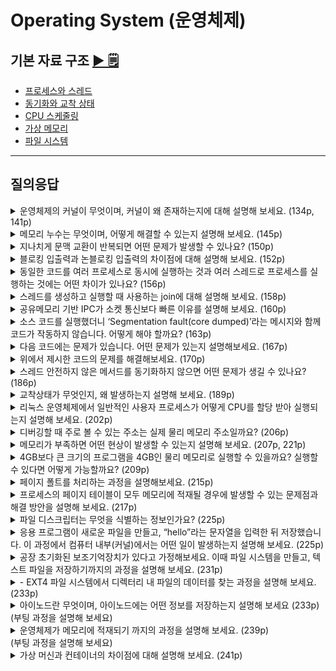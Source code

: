# Operating System (운영체제)

## 기본 자료 구조 [▶︎ 🗒](basic.md)

- [프로세스와 스레드](./basic.md#프로세스와-스레드)
- [동기화와 교착 상태](./basic.md#동기화와-교착-상태)
- [CPU 스케줄링](./basic.md#CPU-스케줄링)
- [가상 메모리](./basic.md#가상-메모리)
- [파일 시스템](./basic.md#파일-시스템)

---

## 질의응답

<details>
<summary>운영체제의 커널이 무엇이며, 커널이 왜 존재하는지에 대해 설명해 보세요. (134p, 141p)</summary>
<p>
- 정답 : 커널은 운영체제의 핵심 부분으로, 컴퓨터 하드웨어와 응용 프로그램 간의 중재자 역할을 합니다. 커널은 프로세스와 스레드가 올바르게 실행되도록 돕고, 이들이 CPU, 메모리, 보조기억장치 등의 하드웨어를 공정하게 할당받아 실행되도록 합니다. 또 커널은 이중 모드를 운영해 사용자 응용 프로그램이 안전하고 효율적으로 시스템 자원을 사용할 수 있도록 합니다.

- 신우 : 메모리에서 운영체제가 상주해있는 부분을 커널이라고 하며, 사용자가 실행하는 응용 프로그램을 대신하여 컴퓨터의 자원 관리 및 할당, 프로세스 및 스레드를 관리하기 위해 존재합니다.
</p>
</details>

<details>
<summary>메모리 누수는 무엇이며, 어떻게 해결할 수 있는지 설명해 보세요. (145p)</summary>
<p>
- 정답 : 메모리 누수는 프로그램이 할당받은 메모리를 해제하지 않아 메모리가 지속적으로 점유되는 현상을 말합니다. 메모리 누수 문제를 해결하기 위해서는 메모리를 사용한 후 명시적으로 해제하거나 프로그래밍 언어의 가비지 컬렉션을 활용해 정리해야 합니다.

- 신우 : 프로그램이 필요하지 않은 메모리를 계속 점유하는 현상으로, 메모리의 힙 영역에서 메모리 공간을 반환하지 않을 경우 발생합니다. 이는 사용되지 않는 힙 메모리를 해제하는 가비지 컬렉션으로 정리할 수 있습니다.
</p>
</details>

<details>
<summary>지나치게 문맥 교환이 반복되면 어떤 문제가 발생할 수 있나요? (150p)</summary>
<p>
- 정답 : 빈번한 문맥 교환은 실제 작업보다 문맥 저장과 복구에 CPU 시간을 사용하게 되므로 효율성을 떨어뜨립니다. 또한 캐시 메모리의 데이터를 반복적으로 무효화하게 되므로 캐시미스율이 증가하고, 캐시 미스와 문맥 교환 오버헤드로 인한 전체 시스템의 처리 속도가 저하될 수 있습니다.

- 신우 : 지나치게 문맥 교환이 반복될 경우 캐시미스가 발생할 확률이 늘어나 비효율적이게 됩니다.
</p>
</details>

<details>
<summary>블로킹 입출력과 논블로킹 입출력의 차이점에 대해 설명해 보세요. (152p)</summary>
<p>
- 정답 : 블로킹 입출력과 논블로킹 입출력의 차이는 프로세스가 입출력 작업을 수행할 때 대기하는지 여부에 있습니다. 블로킹 입출력에서 프로세스가 입출력 작업을 시작하면 해당 작업이 완료될 때까지 대기하는 반면, 논블로킹 입출력에서는 프로세스가 입출력 작업을 시작한 후, 작업이 완료되기를 기다리지 않고 곧바로 다음 명령을 수행합니다.

- 신우 : 블로킹 입출력의 경우 시스템 콜이 발생하면 시스템 콜의 입출력 작업이 완료되기 전 까지 대기하게 되지만, 논 블로킹 입출력의 경우는 시스템 콜이 발생할 경우 해당 시스템 콜이 정상적으로 송신이 된 것을 확인한 직후 해당 입출력 작업의 실행 결과를 기다리지 않고 다음 명령을 수행합니다.
</p>
</details>

<details>
<summary>동일한 코드를 여러 프로세스로 동시에 실행하는 것과 여러 스레드로 프로세스를 실행하는 것에는 어떤 차이가 있나요? (156p) </summary>
<p>
- 정답 : 차이점은 자원 공유 여부에 있습니다. 동일한 코드를 여러 프로세스에서 동시에 실행하는 경우, 기본적으로 각 프로세스는 독립적으로 실행되며 메모리, 파일 등의 자원을 공유하지 않습니다. 반면, 여러 스레드로 프로세스를 실행하는 경우, 동일한 프로세스 내에서 실행되며 자원을 공유합니다. 따라서 스레드 간에는 통신과 협력이 쉽지만, 한 스레드의 문제가 전체 프로세스에 영향을 줄 수 있습니다. 반면, 프로세스는 스레드와 달리 서로 독립적이기 때문에 한 프로세스의 문제가 다른 프로세스에 미치는 영향이 적습니다.

- 신우 : 여러 프로세스를 동시에 실행하는 것은 멀티프로세스로, 서로의 자원을 공유하지 않는 방면, 여러 스레드로 프로세스를 실행하는 경우에는 서로 자원을 공유한다는 차이점이 있습니다.
</p>
</details>

<details>
<summary>스레드를 생성하고 실행할 때 사용하는 join에 대해 설명해 보세요. (158p)</summary>
<p>
- 정답 : join은 생성된 스레드의 실행이 완료될 때까지 기다리게 하는 메서드를 말합니다. 생성된 스레드의 실행이 종료되기도 전에 해당 스레드를 생성한 스레드가 종료되거나 다음 작업을 수행하는 것을 방지할 수 있습니다.

- 신우 : 스레드를 생성한 주체가, 생성/실행된 스레드가 종료될 때까지 대기해야 함을 의미합니다.
</p>
</details>

<details>
<summary>공유메모리 기반 IPC가 소켓 통신보다 빠른 이유를 설명해 보세요. (160p)</summary>
<p>
- 정답 : 공유 메모리는 동일한 메모리 공간에 직접 접근하여 데이터를 주고받고, 마치 자신의 메모리 공간을 읽고 쓰는 것처럼 IPC가 이루어지기 때문에 빠릅니다. 이에 반해 소켓 통신은 주고받는 데이터가 커널을 통하므로 추가적인 오버헤드가 발생할 수 있어, 공유 메모리 기반 IPC보다 다소 느릴 수 있습니다.

- 신우 : 공유 메모리 기반 IPC의 경우 프로세스들이 각자의 메모리 영역을 쓰고 읽는 것 뿐이기 때문에, 커널을 통해 데이터를 송수신하는 소켓 통신보다 빠릅니다.
</p>
</details>

<details>
<summary>소스 코드를 실행했더니 ‘Segmentation fault(core dumped)’라는 메시지와 함께 코드가 작동하지 않습니다. 어떻게 해야 할까요? (163p)</summary>
<p>
- 정답 : 생성된 코어 덤프 파일에 비정상 종료 당시의 메모리 상태나 비정상 종료 원인을 유추할 정보가 명시되어 있을 것입니다. 이 코어 덤프 파일을 분석하여 문제의 원인을 파악해야 합니다. 가령 코어 덤프 파일에 스택 트레이스가 포함되어 있을 경우, 문제가 발생한 순간 함수 호출 관계로 문제 발생 시점을 진단할 수 있습니다.

- 신우 : 코어 덤프는 프로그램이 비정상적으로 종료되는 경우 생성되는 파일입니다. 특정 시점에서 작업하던 메모리 상태가 기록되어 있으므로, 해당 파일을 가지고 디버깅을 하면 문제의 원인을 찾을 수 있습니다.
</p>
</details>


<details>
<summary>다음 코드에는 문제가 있습니다. 어떤 문제가 있는지 설명해보세요. (167p)</summary>

```C++
#include <stdio.h>
#include <pthread.h>

int shared_data = 0;	// 공유 데이터

void* increment(void* arg) {
	int i;
	for (i = 0; i < 100000; i++){
		shared_data++;	// 공유 데이터 증가
	}
	return NULL;
}

void* decrement(void* arg){
	int i;
	for (i = 0; i < 100000; i++){
		shared_data--;	// 공유 데이터 감소
	}
	return NULL;
}

int main(){
	pthread_t thread1, thread2;

	pthread_create(%thread1, NULL, increment, NULL);
	pthread_create(%thread2, NULL, decrement, NULL);

	pthread_join(thread1, NULL);
	pthread_join(thread2, NULL);

	printf("Final value of shared_data: %d\n", shared_data);

	return 0
}
```

<p>
- 정답 : 공유데이터인 'shared_data'가 두 스레드에서 동시에 수정되는 과정에서 발생할 수 있는 레이스 컨디션 문제가 있습니다. 'shared_data++'와 'shared_data--'라는 임계 구역에서의 연산이 하나씩만 수행되지 않기 때문에 데이터의 일관성이 보장되지 않을 수 있습니다.
</p>
</details>


<details>
<summary>위에서 제시한 코드의 문제를 해결해보세요. (170p)</summary>
<p>
- 정답 : 문제를 해결하려면 mutex 등을 활용해 공유 자원에 대한 접근을 동기화해야 합니다. 다음과 같은 코드를 추가하면 임계구역을 보호할 수 있습니다.</p>

```C++
#include <stdio.h>
#include <pthread.h>

int shared_data = 0;  // 공유 데이터
pthread_mutex_t mutex;  // 뮤텍스 변수 선언

void* increment(void* arg) {
    int i;
    for (i = 0; i < 100000; i++) {
        pthread_mutex_lock(&mutex);  // 뮤텍스 잠금
        shared_data++;  // 공유 데이터 증가
        pthread_mutex_unlock(&mutex);  // 뮤텍스 해제
    }
    return NULL;
}

void* decrement(void* arg) {
    int i;
    for (i = 0; i < 100000; i++) {
        pthread_mutex_lock(&mutex);  // 뮤텍스 잠금
        shared_data--;  // 공유 데이터 감소
        pthread_mutex_unlock(&mutex);  // 뮤텍스 해제
    }
    return NULL;
}

int main() {
    pthread_t thread1, thread2;

    pthread_mutex_init(&mutex, NULL);  // 뮤텍스 초기화

    pthread_create(&thread1, NULL, increment, NULL);
    pthread_create(&thread2, NULL, decrement, NULL);

    pthread_join(thread1, NULL);
    pthread_join(thread2, NULL);

    printf("Final value of shared_data: %d\n", shared_data);

    pthread_mutex_destroy(&mutex);  // 뮤텍스 제거
    return 0;
}
```

</details>

<details>
<summary>스레드 안전하지 않은 메서드를 동기화하지 않으면 어떤 문제가 생길 수 있나요? (186p)</summary>
<p>
- 정답 : 여러 스레드가 동시에 실행될 경우 레이스 컨디션이 발생하여 데이터의 일관성이 깨질 수 있습니다. 따라서, 추가적인 동기화 도구를 사용하거나, 스레드 안전한 메서드를 사용해야 합니다.
</p>
</details>

<details>
<summary>교착상태가 무엇인지, 왜 발생하는지 설명해 보세요. (189p)</summary>
<p>
- 정답 : 교착 상태는 2개 이상의 프로세스가 서로 상대방의 자원을 기다리며 무한정 대기하는 상황을 말합니다. 이는 네가지 조건이 충족될 때 발생할 수 있습니다. 첫째, 자원이 상호 배제되어 한번에 프로세스만 사용할 수 있는 경우, 둘째, 이미 자원을 점유한 프로세스가 다른 자원을 기다리는 경우, 셋째, 자원이 비선점되어 다른 프로세스가 강제로 자원을 빼앗지 못하는 경우, 넷째, 프록세스들이 원형으로 자원을 대기하는 경우입니다. 이러한 조건들이 동시에 충족될 때 교착상태가 발생할 수 있습니다.
</p>
</details>

<details>
<summary>리눅스 운영체제에서 일반적인 사용자 프로세스가 어떻게 CPU를 할당 받아 실행되는지 설명해 보세요. (202p)</summary>
<p>
- 정답 : 리눅스에서 일반적인 사용자 프로세스는 CFS 스케줄러에 의해 스케줄링 됩니다. CFS 스케줄러는 각 프로세스에 CPU의 시간을 공평하게 배분하는 것을 목표로 합니다. 기본적으로 각 프로세스의 가상실행시간인 vruntime을 유지하며, vruntime이 가장 작은 프로세스부터 스케줄링합니다. 프로세스의 vruntime은 실제 실행시간에 프로세스의 우선순위에 따른 가중치를 고려하여 계산되며, 우선순위가 높을 수록 vruntime의 증가가 느려지기 때문에 우선순위가 높은 프로세스는 더 자주 cpu를 할당받게 됩니다.
</p>
</details>

<details>
<summary>디버깅할 때 주로 볼 수 있는 주소는 실제 물리 메모리 주소일까요? (206p)</summary>
<p>
- 정답 : 디버깅할 떄 주로 볼 수 있는 주소는 실제 메모리의 물리 주소가 아니라 논리 주소(가상 메모리 주소)입니다. 프로세스를 실행하는 CPU나 메모리에 적재된 프로세스 입장에서 메모리 내에 물리 주소를 모두 알기는 어렵기 때문에 프로세스마다 부여되는 논리 주소(가상 주소)를 활용합니다. 따라서 디버깅할 때의 메모리 주소는 프로세스의 가상 주소 공간 내에서의 주소에 해당합니다. 이 가상 주소(논리 주소)는 CPU와 메모리 사이에 위치하는 MMU에 의해 물리 주소로 변환됩니다.
</p>
</details>

<details>
<summary>메모리가 부족하면 어떤 현상이 발생할 수 있는지 설명해 보세요. (207p, 221p)</summary>
<p>
- 정답 : 메모리가 부족하면 운영체제는 부족한 메모리를 보완하기 위해 디스크에 메모리 페이지를 저장하고, 필요할 때 다시 불러오는 과정인 스와핑을 사용하게 됩니다. 이 작업이 과도하게 이루어질 경우 스래싱이라는 현상을 초래하며, 시스템이 지속적으로 디스크 I/O에만 몰두하게 되어 실질적인 작업 처리가 거의 이루어지지 않게 됩니다.
</p>
</details>

<details>
<summary>4GB보다 큰 크기의 프로그램을 4GB인 물리 메모리로 실행할 수 있을까요? 실행할 수 있다면 어떻게 가능할까요? (209p)</summary>
<p>
- 정답 : 가상 메모리 기술을 통해 가능합니다. 운영체제는 프로세스가 필요한 메모리 공간을 가상 주소로 할당하고, 실제 물리 메모리에는 필요한 부분만 적재합니다. 필요하지 않은 부분은 디스크의 스왑 영역에 저장하고, 필요할 때 다시 물리 메모리에 적재할 수 있습니다. 이러한 기술을 가상 메모리 기술이라고 하며, 이를 통해 물리 메모리보다 큰 프로세스를 실행할 수 있습니다.
</p>
</details>

<details>
<summary>페이지 폴트를 처리하는 과정을 설명해보세요. (215p)</summary>
<p>
- 정답 : CPU의 페이지 폴트 처리과정은 1. CPU가 기존의 작업내역을 백업하고, 2. 페이지 폴트 처리 루틴을 실행합니다. 페이지 처리 루틴은 메모리로 원하는 페이지를 가져와 유효 비트를 1로 변경해주는 작업을 말합니다. 3. 이렇게 페이지 폴트를 처리하면 CPU가 해당 페이지에 접근할 수 있게 됩니다.
</p>
</details>

<details>
<summary>프로세스의 페이지 테이블이 모두 메모리에 적재될 경우에 발생할 수 있는 문제점과 해결 방안을 설명해 보세요. (217p)</summary>
<p>
- 정답 : 크게 두 가지 문제 상황이 발생할 수 있습니다. 먼저, 메모리 접근 횟수가 많아져 성능이 저하됩니다. 페이지 테이블 접근과 실제 데이터 접근으로 인해 메모리 접근이 두 배로 늘어나기 때문입니다. 
또, 페이지 테이블이 차지하는 메모리 용량이 커져 비효율적입니다. 이는 TLB를 사용해 페이지 테이블의 일부를 캐싱하거나, 계층적 페이징 기법을 사용해 페이지 테이블을 나누어 관리함으로써 메모리 접근 횟수와 메모리 사용량을 줄일 수 있습니다.
</p>
</details>

<details>
<summary>파일 디스크립터는 무엇을 식별하는 정보인가요? (225p)</summary>
<p>
- 정답 : 파일 디스크립터는 운영체제에서 파일을 식별하기 위한 저수준 정보입니다. 리눅스를 비롯한 여러 운영체제에서는 입출력장치, IPC(파이프,소켓) 등도 일종의 파일로 간주해 파일 디스크립터로 식별하고 다룰 수 있습니다. 또한 파일 디스크립터는 파일뿐만 아니라 표준 입력(0), 표준 출력(1), 표준 에러(2)와 같은 입출력 스트림도 식별할 수 있습니다.
</p>
</details>

<details>
<summary>응용 프로그램이 새로운 파일을 만들고, “hello”라는 문자열을 입력한 뒤 저장했습니다. 이 과정에서 컴퓨터 내부(커널)에서는 어떤 일이 발생하는지 설명해 보세요. (225p)</summary>
<p>
- 정답 : 먼저, 응용프로그램이 open() 시스템 콜을 통해 운영체제에 파일을 생성하도록 요청합니다. 이때 CPU가 사용자 모드에서 커널 모드로 전환되어 운영체제가 커널 공간에서 파일 생성코드를 실행하고, 파일 시스템에 접근해 새로운 파일을 생성합니다. 파일이 생성되면 응용 프로그램은 write() 시스템 콜을 사용하여 생성한 파일에 'hello' 문자열을 씁니다. 이 과정에서도 CPU는 커널 모드로 전환되어 실행됩니다. 문자열이 성공적으로 쓰이면 close() 시스템 콜을 호출하여 파일을 닫습니다. 작업이 완료되면 사용자 모드로 전환됩니다.
</p>
</details>

<details>
<summary>공장 초기화된 보조기억장치가 있다고 가정해보세요. 이때 파일 시스템을 만들고, 텍스트 파일을 저장하기까지의 과정을 설명해 보세요. (231p)</summary>
<p>
- 정답 : 파티션을 생성하고 포매팅하여 파일 시스템을 만듭니다. 파일 시스템을 마운트 한 뒤, 파일 탐색기나 터미널을 통해 텍스트 파일을 생성하고 저장하면 됩니다.
</p>
</details>

<details>
<summary>- EXT4 파일 시스템에서 디렉터리 내 파일의 데이터를 찾는 과정을 설명해 보세요. (233p)</summary>
<p>
- 정답 : 파일이 속한 디렉터리에서 파일 이름에 해당하는 디렉터리 엔트리를 찾고, 해당 파일의 아이노드 번호를 얻습니다. 이렇게 얻은 아이노드 번호를 이용하여 아이노드 테이블에서 해당 아이노드를 찾습니다. 아이노드는 파일의 속성과 데이터가 저장된 위치를 포함하고 있으므로 아이노드를 통해 실제 파일 데이터가 저장된 위치에 접근할 수 있습니다.
</p>
</details>

<details>
<summary>아이노드란 무엇이며, 아이노드에는 어떤 정보를 저장하는지 설명해 보세요 (233p)<br>
(부팅 과정을 설명해 보세요)</summary>
<p>
- 정답 : 아이노드는 파일이 저장된 위치와 속성을 비롯해, 사실상(파일의 이름을 제외한) 파일의 모든 것이 담겨있는 색인 블록입니다.
</p>
</details>

<details>
<summary>운영체제가  메모리에 적재되기 까지의 과정을 설명해 보세요. (239p)<br>
(부팅 과정을 설명해 보세요)</summary>
<p>
- 정답 : 컴퓨터 전원이 켜지면 CPU는 ROM에 저장된 BIOS를 실행합니다. BIOS는 하드웨어를 검사하는 POST 수행 후, 하드디스크의 MBR을 읽어 부트 로더를 로드합니다. 부트 로더가 커널의 위치를 찾아 RAM에 적재함으로써 커널이 메모리에 로드됩니다.
</p>
</details>

<details>
<summary>가상 머신과 컨테이너의 차이점에 대해 설명해 보세요. (241p)</summary>
<p>
- 정답 : 가상머신은 하이퍼바이저를 통해 물리 하드웨어 위에서 여러 운영체제를 독립저긍로 실행합니다. 각 가상 머신은 전체 운영체제와 가상 하드웨어를 포함하기 때문에 상대적으로 무겁습니다. 반면 컨테이너는 기본적으로 커널을 공유하고 실행하고자 하는 특정 애플리케이션만을 위한 격리성을 제공하기 때문에 상대적으로 가볍고 빠릅니다.
</p>
</details>



